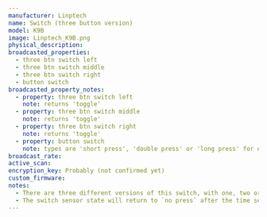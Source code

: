 ```yaml
---
manufacturer: Linptech
name: Switch (three button version)
model: K9B
image: Linptech_K9B.png
physical_description:
broadcasted_properties:
  - three btn switch left
  - three btn switch middle
  - three btn switch right
  - button switch
broadcasted_property_notes:
  - property: three btn switch left
    note: returns 'toggle'
  - property: three btn switch middle
    note: returns 'toggle'
  - property: three btn switch right
    note: returns 'toggle'
  - property: button switch
    note: types are 'short press', 'double press' or 'long press' for each button.
broadcast_rate:
active_scan:
encryption_key: Probably (not confirmed yet)
custom_firmware:
notes:
  - There are three different versions of this switch, with one, two or three buttons.
  - The switch sensor state will return to `no press` after the time set with the [reset_timer](configuration_params#reset_timer) option. It is advised to change the reset time to 1 second (default = 35 seconds).
---
```

